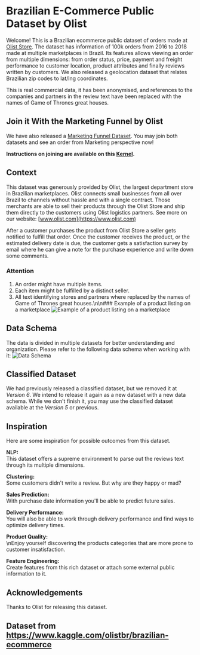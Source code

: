 # Brazilian E-Commerce Public Dataset by Olist

Welcome! This is a Brazilian ecommerce public dataset of orders made at [Olist Store](http://www.olist.com). The dataset has information of 100k orders from 2016 to 2018 made at multiple marketplaces in Brazil. Its features allows viewing an order from multiple dimensions: from order status, price, payment and freight performance to customer location, product attributes and finally reviews written by customers. We also released a geolocation dataset that relates Brazilian zip codes to lat/lng coordinates.  

This is real commercial data, it has been anonymised, and references to the companies and partners in the review text have been replaced with the names of Game of Thrones great houses.

## Join it With the Marketing Funnel by Olist
We have also released a [Marketing Funnel Dataset](https://www.kaggle.com/olistbr/marketing-funnel-olist/home). You may join both datasets and see an order from Marketing perspective now! 


**Instructions on joining are available on this [Kernel](https://www.kaggle.com/andresionek/joining-marketing-funnel-with-brazilian-e-commerce).**

## Context
This dataset was generously provided by Olist, the largest department store in Brazilian marketplaces. Olist connects small businesses from all over Brazil to channels without hassle and with a single contract. Those merchants are able to sell their products through the Olist Store and ship them directly to the customers using Olist logistics partners. See more on our website: [www.olist.com](https://www.olist.com)

After a customer purchases the product from Olist Store a seller gets notified to fulfill that order. Once the customer receives the product, or the estimated delivery date is due, the customer gets a satisfaction survey by email where he can give a note for the purchase experience and write down some comments.

### Attention
1. An order might have multiple items.
2. Each item might be fulfilled by a distinct seller.
3. All text identifying stores and partners where replaced by the names of Game of Thrones great houses.\n\n### Example of a product listing on a marketplace
![Example of a product listing on a marketplace](https://i.imgur.com/JuJMns1.png)

## Data Schema
The data is divided in multiple datasets for better understanding and organization. Please refer to the following data schema when working with it:
![Data Schema](https://i.imgur.com/HRhd2Y0.png)

## Classified Dataset
We had previously released a classified dataset, but we removed it at *Version 6*. We intend to release it again as a new dataset with a new data schema. While we don't finish it, you may use the classified dataset available at the *Version 5* or previous.

## Inspiration
Here are some inspiration for possible outcomes from this dataset.

**NLP:** <br>
This dataset offers a supreme environment to parse out the reviews text through its multiple dimensions.

**Clustering:**<br> 
Some customers didn't write a review. But why are they happy or mad?

**Sales Prediction:**<br> 
With purchase date information you'll be able to predict future sales.

**Delivery Performance:**<br> 
You will also be able to work through delivery performance and find ways to optimize delivery times.

**Product Quality:** <br>\nEnjoy yourself discovering the products categories that are more prone to customer insatisfaction.

**Feature Engineering:** <br>
Create features from this rich dataset or attach some external public information to it.

## Acknowledgements
Thanks to Olist for releasing this dataset.

## Dataset from https://www.kaggle.com/olistbr/brazilian-ecommerce
